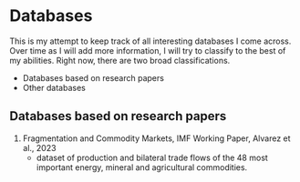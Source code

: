 # Databases


This is my attempt to keep track of all interesting databases I come across. Over time as I will add more information, I will try to classify to the best of my abilities. Right now, there are two broad classifications.

- Databases based on research papers
- Other databases


## Databases based on research papers


1. Fragmentation and Commodity Markets, IMF Working Paper, Alvarez et al., 2023 
    - dataset of production and bilateral trade flows of the 48 most important energy, mineral and agricultural commodities.

